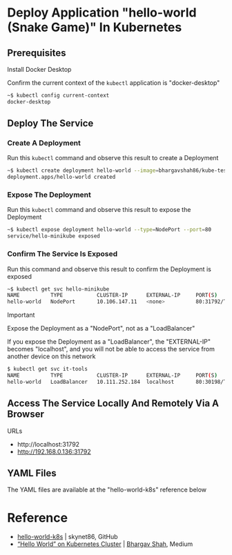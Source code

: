 # Deploy Application "hello-world (Snake Game)" In Kubernetes

## Prerequisites
Install Docker Desktop

Confirm the current context of the ```kubectl``` application is "docker-desktop"
```bash
~$ kubectl config current-context
docker-desktop
```


## Deploy The Service

### Create A Deployment
Run this ```kubectl``` command and observe this result to create a Deployment
```bash
~$ kubectl create deployment hello-world --image=bhargavshah86/kube-test:v0.1
deployment.apps/hello-world created
```

### Expose The Deployment
Run this ```kubectl``` command and observe this result to expose the Deployment
```bash
~$ kubectl expose deployment hello-world --type=NodePort --port=80
service/hello-minikube exposed
```

### Confirm The Service Is Exposed
Run this command and observe this result to confirm the Deployment is exposed
```bash
~$ kubectl get svc hello-minikube
NAME          TYPE           CLUSTER-IP      EXTERNAL-IP     PORT(S)         AGE
hello-world   NodePort       10.106.147.11   <none>          80:31792/TCP    4m52s
```

> [!IMPORTANT]  
> Expose the Deployment as a "NodePort", not as a "LoadBalancer"
>
> If you expose the Deployment as a "LoadBalancer", the "EXTERNAL-IP" becomes "localhost", and you will not be able to access the service from another device on this network
>
> ```bash
> $ kubectl get svc it-tools
> NAME          TYPE           CLUSTER-IP      EXTERNAL-IP     PORT(S)        AGE
> hello-world   LoadBalancer   10.111.252.184  localhost       80:30198/TCP   4m52s
> ```


## Access The Service Locally And Remotely Via A Browser

URLs
- http://localhost:31792
- http://192.168.0.136:31792

## YAML Files
The YAML files are available at the "hello-world-k8s" reference below

# Reference
- [hello-world-k8s](https://github.com/skynet86/hello-world-k8s) | skynet86, GitHub
- [“Hello World” on Kubernetes Cluster](https://shahbhargav.medium.com/hello-world-on-kubernetes-cluster-6bec6f4b1bfd) | [Bhargav Shah](https://shahbhargav.medium.com/), Medium
